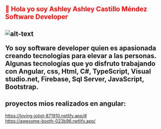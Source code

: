 
<h2 style="color:red">
👋 Hola yo soy Ashley  
Ashley Castillo Méndez             
Software Developer 
<h2>


![alt-text](https://media2.giphy.com/media/l4Ki4biBSwhjyrS48/giphy.gif?cid=638dd686ddzyvk900a92lm5fbkdaips4iqwvpvu3biowbm9o&rid=giphy.gif&ct=g)

Yo soy software developer quien es apasionada creando tecnologías para elevar a las personas. 
Algunas tecnologías que yo disfruto trabajando con Angular, css, Html, C#, TypeScript, Visual studio.net, Firebase, Sql Server, JavaScript, Bootstrap.

<h2> proyectos mios realizados en angular:</h2>

https://loving-joliot-871910.netlify.app/#
<br>
https://awesome-booth-023b96.netlify.app/





